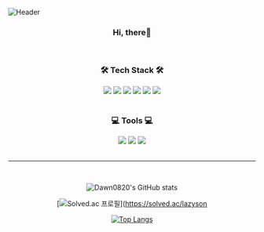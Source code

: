 ![Header](https://capsule-render.vercel.app/api?type=waving&color=auto&height=200&section=header&text=Saebyeok%20Cheon&fontSize=70)

<div align="center">

### Hi, there👋
<br/>


### 🛠 Tech Stack 🛠
  

<img src="https://img.shields.io/badge/Java-007396?style=plastic&logo=java&logoColor=white">
<img src="https://img.shields.io/badge/Spring-6DB33F?style=plastic&logo=spring&logoColor=white">
<img src="https://img.shields.io/badge/HTML5-E34F26?style=plastic&logo=html5&logoColor=white">
<img src="https://img.shields.io/badge/CSS-1572B6?style=plastic&logo=css3&logoColor=white">
<img src="https://img.shields.io/badge/JavaScript-F7DF1E?style=plastic&logo=javascript&logoColor=black">
<img src="https://img.shields.io/badge/Oracle-F80000?style=plastic&logo=oracle&logoColor=white">
<br/>
<br/>



### 💻 Tools 💻
  


<img src="https://img.shields.io/badge/Eclipse%20IDE-2C2255?style=plastic&logo=Eclipse%20IDE&logoColor=white">
<img src="https://img.shields.io/badge/Slack-4A154B?style=plastic&logo=Slack&logoColor=white">  
<img src="https://img.shields.io/badge/Git-F05032?style=plastic&logo=Git&logoColor=white">
<br/>
<br/>
  
<hr>
<br/>




![Dawn0820's GitHub stats](https://github-readme-stats.vercel.app/api?username=Dawn0820&show_icons=true&theme=github_dark)       

[![Solved.ac 프로필](http://mazassumnida.wtf/api/v2/generate_badge?boj=lazyson)](https://solved.ac/lazyson

[![Top Langs](https://github-readme-stats.vercel.app/api/top-langs/?username=Dawn0820)](https://github.com/Dawn0820/github-readme-stats)

</div>


